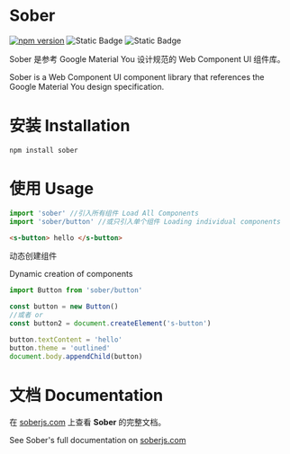 # Sober

[![npm version](https://badge.fury.io/js/sober.svg)](https://badge.fury.io/js/sober)
![Static Badge](https://img.shields.io/badge/complete%20build-87kb-blue)
![Static Badge](https://img.shields.io/badge/gzip-18kb-wheat)

Sober 是参考 Google Material You 设计规范的 Web Component UI 组件库。   

Sober is a Web Component UI component library that references the Google Material You design specification.

# 安装 Installation
```shell
npm install sober
```

# 使用 Usage

```js
import 'sober' //引入所有组件 Load All Components
import 'sober/button' //或只引入单个组件 Loading individual components
```

```html
<s-button> hello </s-button>
```

动态创建组件   

Dynamic creation of components

```js
import Button from 'sober/button'

const button = new Button()
//或者 or
const button2 = document.createElement('s-button')

button.textContent = 'hello'
button.theme = 'outlined'
document.body.appendChild(button)
```

# 文档 Documentation

在 [soberjs.com](https://soberjs.com) 上查看 **Sober** 的完整文档。   

See Sober's full documentation on [soberjs.com](https://soberjs.com)